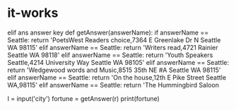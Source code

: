 # it-works
elif ans answer key
def getAnswer(answerName):
	if answerName == Seattle:
		return 'PoetsWest Readers choice,7364 E Greenlake Dr N Seattle WA 98115'
	elif answerName == Seattle:
		return 'Writers read,4721 Rainier Seattle WA 98118'
	elif answerName == Seattle:
		return 'Youth Speakers Seattle,4214 University Way Seattle WA 98105'
	elif answerName == Seattle:
		return 'Wedgewood words and Music,8515 35th NE #A Seattle WA 98115'
	elif answerName == Seattle:
                return 'On the house,12th E Pike Street Seattle WA,98115'
        elif answerName == Seattle:
                return 'The Hummingbird Saloon
	    

I = input('city')
fortune = getAnswer(r)
print(fortune)
